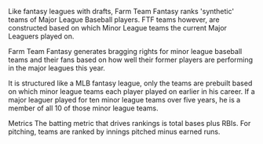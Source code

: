 Like fantasy leagues with drafts, Farm Team Fantasy ranks 'synthetic' teams of Major League Baseball players. FTF teams however, are constructed based on which Minor League teams the current Major Leaguers played on.

Farm Team Fantasy generates bragging rights for minor league baseball teams and their fans based on
how well their former players are performing in the major leagues this year.

It is structured like a MLB fantasy league, only the teams are prebuilt based on which minor league teams
each player played on earlier in his career.  If a major leaguer played for ten minor league teams over five years, he is a member of all 10 of those minor league teams.

Metrics
The batting metric that drives rankings is total bases plus RBIs.
For pitching, teams are ranked by innings pitched minus earned runs.

